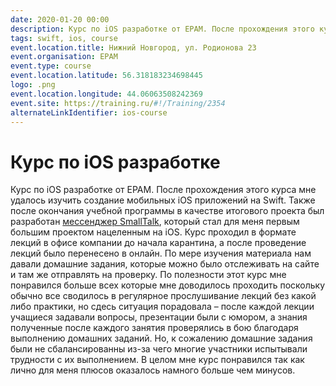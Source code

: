 ```yaml
---
date: 2020-01-20 00:00
description: Курс по iOS разработке от EPAM. После прохождения этого курса мне удалось изучить создание мобильных iOS приложений на Swift. Также после окончания учебной программы в качестве итогового проекта был разработан [мессенджер SmallTalk](https://coolone.ru/projects/smalltalk/), который стал для меня первым большим проектом нацеленным на iOS.
tags: swift, ios, course
event.location.title: Нижний Новгород, ул. Родионова 23
event.organisation: EPAM
event.type: course
event.location.latitude: 56.318183234698445
logo: .png
event.location.longitude: 44.06063508242369
event.site: https://training.ru/#!/Training/2354
alternateLinkIdentifier: ios-course
---
```

# Курс по iOS разработке

Курс по iOS разработке от EPAM. После прохождения этого курса мне удалось изучить создание мобильных iOS приложений на Swift. Также после окончания учебной программы в качестве итогового проекта был разработан [мессенджер SmallTalk](https://coolone.ru/projects/smalltalk/), который стал для меня первым большим проектом нацеленным на iOS.
Курс проходил в формате лекций в офисе компании до начала карантина, а после проведение лекций было перенесено в онлайн. По мере изучения материала нам давали домашние задания, которые можно было отслеживать на сайте и там же отправлять на проверку.
По полезности этот курс мне понравился больше всех которые мне доводилось проходить поскольку обычно все сводилось в регулярное прослушивание лекций без какой либо практики, но сдесь ситуация порадовала – после каждой лекции учащиеся задавали вопросы, презентации были с юмором, а знания полученные после каждого занятия проверялись в бою благодаря выполнению домашних заданий.
Но, к сожалению домашние задания были не сбалансированны из-за чего многие участники испытывали трудности с их выполнением.
В целом мне курс понравился так как лично для меня плюсов оказалось намного больше чем минусов.
